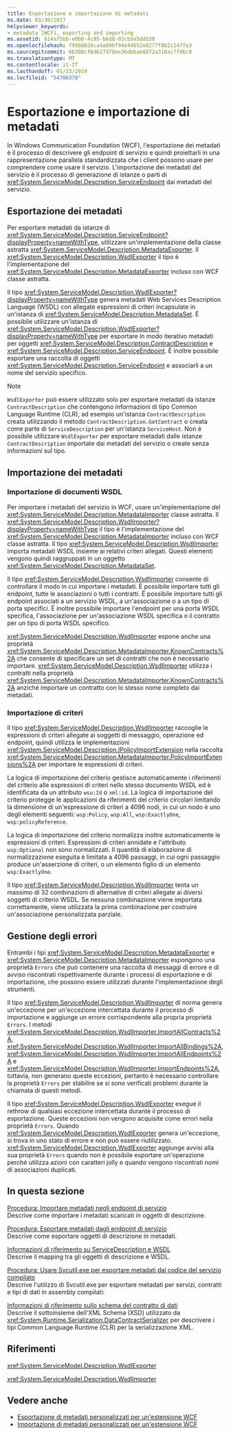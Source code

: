 ```yaml
---
title: Esportazione e importazione di metadati
ms.date: 03/30/2017
helpviewer_keywords:
- metadata [WCF], exporting and importing
ms.assetid: 614a75bb-e0b0-4c95-b6d8-02cb5e5ddb38
ms.openlocfilehash: f99b8626ca4a89bf94e44652e8277f8b2c147fe3
ms.sourcegitcommit: 6b308cf6d627d78ee36dbbae8972a310ac7fd6c8
ms.translationtype: MT
ms.contentlocale: it-IT
ms.lasthandoff: 01/23/2019
ms.locfileid: "54706378"
---
```

# <a name="exporting-and-importing-metadata"></a>Esportazione e importazione di metadati
In Windows Communication Foundation (WCF), l'esportazione dei metadati è il processo di descrivere gli endpoint di servizio e quindi proiettarli in una rappresentazione parallela standardizzata che i client possono usare per comprendere come usare il servizio. L'importazione dei metadati del servizio è il processo di generazione di istanze o parti di <xref:System.ServiceModel.Description.ServiceEndpoint> dai metadati del servizio.  
  
## <a name="exporting-metadata"></a>Esportazione dei metadati  
 Per esportare metadati da istanze di <xref:System.ServiceModel.Description.ServiceEndpoint?displayProperty=nameWithType>, utilizzare un'implementazione della classe astratta <xref:System.ServiceModel.Description.MetadataExporter>. Il <xref:System.ServiceModel.Description.WsdlExporter> il tipo è l'implementazione del <xref:System.ServiceModel.Description.MetadataExporter> incluso con WCF classe astratta.  
  
 Il tipo <xref:System.ServiceModel.Description.WsdlExporter?displayProperty=nameWithType> genera metadati Web Services Description Language (WSDL) con allegate espressioni di criteri incapsulate in un'istanza di <xref:System.ServiceModel.Description.MetadataSet>. È possibile utilizzare un'istanza di <xref:System.ServiceModel.Description.WsdlExporter?displayProperty=nameWithType> per esportare in modo iterativo metadati per oggetti <xref:System.ServiceModel.Description.ContractDescription> e <xref:System.ServiceModel.Description.ServiceEndpoint>. È inoltre possibile esportare una raccolta di oggetti <xref:System.ServiceModel.Description.ServiceEndpoint> e associarli a un nome del servizio specifico.  
  
> [!NOTE]
>  `WsdlExporter` può essere utilizzato solo per esportare metadati da istanze `ContractDescription` che contengono informazioni di tipo Common Language Runtime (CLR), ad esempio un'istanza `ContractDescription` creata utilizzando il metodo `ContractDescription.GetContract` o creata come parte di `ServiceDescription` per un'istanza `ServiceHost`. Non è possibile utilizzare `WsdlExporter` per esportare metadati dalle istanze `ContractDescription` importate dai metadati del servizio o create senza informazioni sul tipo.  
  
## <a name="importing-metadata"></a>Importazione dei metadati  
  
### <a name="importing-wsdl-documents"></a>Importazione di documenti WSDL  
 Per importare i metadati del servizio in WCF, usare un'implementazione del <xref:System.ServiceModel.Description.MetadataImporter> classe astratta. Il <xref:System.ServiceModel.Description.WsdlImporter?displayProperty=nameWithType> il tipo è l'implementazione del <xref:System.ServiceModel.Description.MetadataImporter> incluso con WCF classe astratta. Il tipo <xref:System.ServiceModel.Description.WsdlImporter> importa metadati WSDL insieme ai relativi criteri allegati. Questi elementi vengono quindi raggruppati in un oggetto <xref:System.ServiceModel.Description.MetadataSet>.  
  
 Il tipo <xref:System.ServiceModel.Description.WsdlImporter> consente di controllare il modo in cui importare i metadati. È possibile importare tutti gli endpoint, tutte le associazioni o tutti i contratti. È possibile importare tutti gli endpoint associati a un servizio WSDL, a un'associazione o a un tipo di porta specifici. È inoltre possibile importare l'endpoint per una porta WSDL specifica, l'associazione per un'associazione WSDL specifica o il contratto per un tipo di porta WSDL specifico.  
  
 <xref:System.ServiceModel.Description.WsdlImporter> espone anche una proprietà <xref:System.ServiceModel.Description.MetadataImporter.KnownContracts%2A> che consente di specificare un set di contratti che non è necessario importare. <xref:System.ServiceModel.Description.WsdlImporter> utilizza i contratti nella proprietà <xref:System.ServiceModel.Description.MetadataImporter.KnownContracts%2A> anziché importare un contratto con lo stesso nome completo dai metadati.  
  
### <a name="importing-policies"></a>Importazione di criteri  
 Il tipo <xref:System.ServiceModel.Description.WsdlImporter> raccoglie le espressioni di criteri allegate ai soggetti di messaggio, operazione ed endpoint, quindi utilizza le implementazioni <xref:System.ServiceModel.Description.IPolicyImportExtension> nella raccolta <xref:System.ServiceModel.Description.MetadataImporter.PolicyImportExtensions%2A> per importare le espressioni di criteri.  
  
 La logica di importazione del criterio gestisce automaticamente i riferimenti del criterio alle espressioni di criteri nello stesso documento WSDL ed è identificata da un attributo `wsu:Id` o `xml:id`. La logica di importazione del criterio protegge le applicazioni da riferimenti del criterio circolari limitando la dimensione di un'espressione di criteri a 4096 nodi, in cui un nodo è uno degli elementi seguenti: `wsp:Policy`, `wsp:All`, `wsp:ExactlyOne`, `wsp:policyReference`.  
  
 La logica di importazione del criterio normalizza inoltre automaticamente le espressioni di criteri. Espressioni di criteri annidate e l'attributo `wsp:Optional` non sono normalizzati. Il quantità di elaborazione di normalizzazione eseguita è limitata a 4096 passaggi, in cui ogni passaggio produce un'asserzione di criteri, o un elemento figlio di un elemento `wsp:ExactlyOne`.  
  
 Il tipo <xref:System.ServiceModel.Description.WsdlImporter> tenta un massimo di 32 combinazioni di alternative di criteri allegate ai diversi soggetti di criterio WSDL. Se nessuna combinazione viene importata correttamente, viene utilizzata la prima combinazione per costruire un'associazione personalizzata parziale.  
  
## <a name="error-handling"></a>Gestione degli errori  
 Entrambi i tipi <xref:System.ServiceModel.Description.MetadataExporter> e <xref:System.ServiceModel.Description.MetadataImporter> espongono una proprietà `Errors` che può contenere una raccolta di messaggi di errore e di avviso riscontrati rispettivamente durante i processi di esportazione e di importazione, che possono essere utilizzati durante l'implementazione degli strumenti.  
  
 Il tipo <xref:System.ServiceModel.Description.WsdlImporter> di norma genera un'eccezione per un'eccezione intercettata durante il processo di importazione e aggiunge un errore corrispondente alla propria proprietà `Errors`. I metodi <xref:System.ServiceModel.Description.WsdlImporter.ImportAllContracts%2A>, <xref:System.ServiceModel.Description.WsdlImporter.ImportAllBindings%2A>, <xref:System.ServiceModel.Description.WsdlImporter.ImportAllEndpoints%2A> e <xref:System.ServiceModel.Description.WsdlImporter.ImportEndpoints%2A>, tuttavia, non generano queste eccezioni, pertanto è necessario controllare la proprietà `Errors` per stabilire se si sono verificati problemi durante la chiamata di questi metodi.  
  
 Il tipo <xref:System.ServiceModel.Description.WsdlExporter> esegue il rethrow di qualsiasi eccezione intercettata durante il processo di esportazione. Queste eccezioni non vengono acquisite come errori nella proprietà `Errors`. Quando <xref:System.ServiceModel.Description.WsdlExporter> genera un'eccezione, si trova in uno stato di errore e non può essere riutilizzato. <xref:System.ServiceModel.Description.WsdlExporter> aggiunge avvisi alla sua proprietà `Errors` quando non è possibile esportare un'operazione perché utilizza azioni con caratteri jolly e quando vengono riscontrati nomi di associazioni duplicati.  
  
## <a name="in-this-section"></a>In questa sezione  
 [Procedura: Importare metadati negli endpoint di servizio](../../../../docs/framework/wcf/feature-details/how-to-import-metadata-into-service-endpoints.md)  
 Descrive come importare i metadati scaricati in oggetti di descrizione.  
  
 [Procedura: Esportare metadati dagli endpoint di servizio](../../../../docs/framework/wcf/feature-details/how-to-export-metadata-from-service-endpoints.md)  
 Descrive come esportare oggetti di descrizione in metadati.  
  
 [Informazioni di riferimento su ServiceDescription e WSDL](../../../../docs/framework/wcf/feature-details/servicedescription-and-wsdl-reference.md)  
 Descrive il mapping tra gli oggetti di descrizione e WSDL.  
  
 [Procedura: Usare Svcutil.exe per esportare metadati dal codice del servizio compilato](../../../../docs/framework/wcf/feature-details/how-to-use-svcutil-exe-to-export-metadata-from-compiled-service-code.md)  
 Descrive l'utilizzo di Svcutil.exe per esportare metadati per servizi, contratti e tipi di dati in assembly compilati:  
  
 [Informazioni di riferimento sullo schema del contratto di dati](../../../../docs/framework/wcf/feature-details/data-contract-schema-reference.md)  
 Descrive il sottoinsieme dell'XML Schema (XSD) utilizzato da <xref:System.Runtime.Serialization.DataContractSerializer> per descrivere i tipi Common Language Runtime (CLR) per la serializzazione XML.  
  
## <a name="reference"></a>Riferimenti  
 <xref:System.ServiceModel.Description.WsdlExporter>  
  
 <xref:System.ServiceModel.Description.WsdlImporter>  
  
## <a name="see-also"></a>Vedere anche
- [Esportazione di metadati personalizzati per un'estensione WCF](../../../../docs/framework/wcf/extending/exporting-custom-metadata-for-a-wcf-extension.md)
- [Importazione di metadati personalizzati per un'estensione WCF](../../../../docs/framework/wcf/extending/importing-custom-metadata-for-a-wcf-extension.md)
